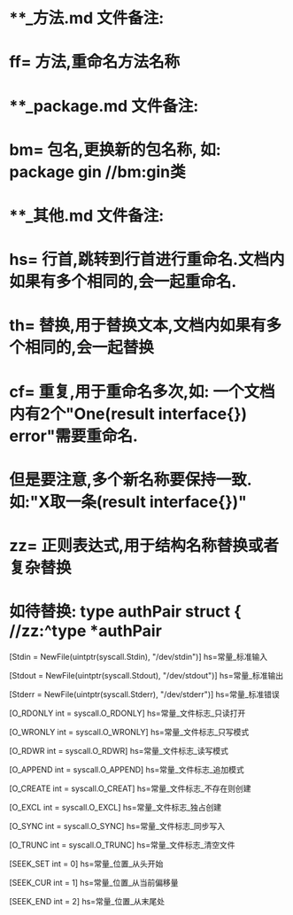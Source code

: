 # **_方法.md 文件备注:
# ff= 方法,重命名方法名称
# 
# **_package.md 文件备注:
# bm= 包名,更换新的包名称, 如: package gin //bm:gin类
#
# **_其他.md 文件备注:
# hs= 行首,跳转到行首进行重命名.文档内如果有多个相同的,会一起重命名.
# th= 替换,用于替换文本,文档内如果有多个相同的,会一起替换
# cf= 重复,用于重命名多次,如: 一个文档内有2个"One(result interface{}) error"需要重命名.
#     但是要注意,多个新名称要保持一致. 如:"X取一条(result interface{})"
# zz= 正则表达式,用于结构名称替换或者复杂替换
#     如待替换: type authPair struct { //zz:^type *authPair

[Stdin  = NewFile(uintptr(syscall.Stdin), "/dev/stdin")]
hs=常量_标准输入

[Stdout = NewFile(uintptr(syscall.Stdout), "/dev/stdout")]
hs=常量_标准输出

[Stderr = NewFile(uintptr(syscall.Stderr), "/dev/stderr")]
hs=常量_标准错误

[O_RDONLY int = syscall.O_RDONLY]
hs=常量_文件标志_只读打开

[O_WRONLY int = syscall.O_WRONLY]
hs=常量_文件标志_只写模式

[O_RDWR   int = syscall.O_RDWR]
hs=常量_文件标志_读写模式

[O_APPEND int = syscall.O_APPEND]
hs=常量_文件标志_追加模式

[O_CREATE int = syscall.O_CREAT]
hs=常量_文件标志_不存在则创建

[O_EXCL   int = syscall.O_EXCL]
hs=常量_文件标志_独占创建

[O_SYNC   int = syscall.O_SYNC]
hs=常量_文件标志_同步写入

[O_TRUNC  int = syscall.O_TRUNC]
hs=常量_文件标志_清空文件

[SEEK_SET int = 0]
hs=常量_位置_从头开始

[SEEK_CUR int = 1]
hs=常量_位置_从当前偏移量

[SEEK_END int = 2]
hs=常量_位置_从末尾处
